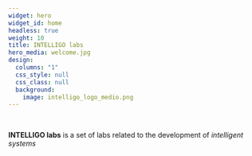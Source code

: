 ```yaml
---
widget: hero
widget_id: home
headless: true
weight: 10
title: INTELLIGO labs
hero_media: welcome.jpg
design:
  columns: "1"
  css_style: null
  css_class: null
  background:
    image: intelligo_logo_medio.png
---
```

<br>

**INTELLIGO labs** is a set of labs related to the development of *intelligent systems*